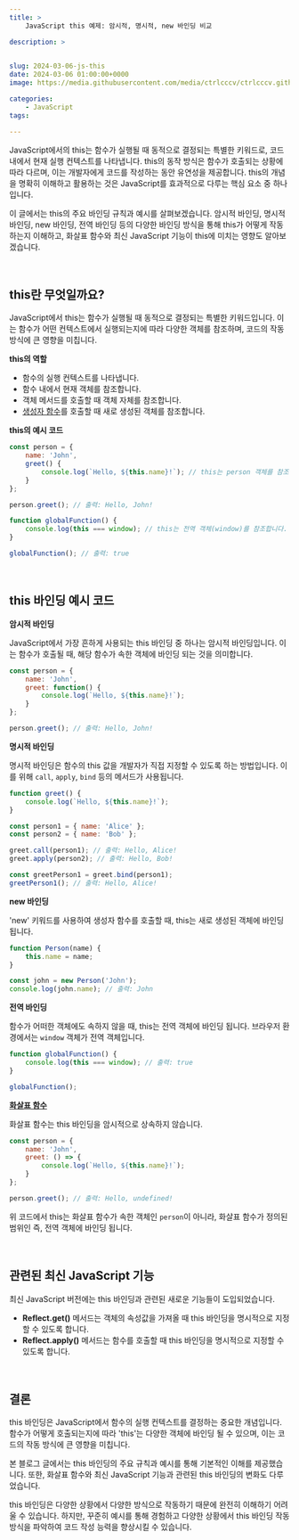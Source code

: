 ```yaml
---
title: >  
    JavaScript this 예제: 암시적, 명시적, new 바인딩 비교

description: >  
    

slug: 2024-03-06-js-this
date: 2024-03-06 01:00:00+0000
image: https://media.githubusercontent.com/media/ctrlcccv/ctrlcccv.github.io/master/assets/img/post/2024-03-06-js-this.webp

categories:
    - JavaScript
tags:

---
```

JavaScript에서의 this는 함수가 실행될 때 동적으로 결정되는 특별한 키워드로, 코드 내에서 현재 실행 컨텍스트를 나타냅니다. this의 동작 방식은 함수가 호출되는 상황에 따라 다르며, 이는 개발자에게 코드를 작성하는 동안 유연성을 제공합니다. this의 개념을 명확히 이해하고 활용하는 것은 JavaScript를 효과적으로 다루는 핵심 요소 중 하나입니다.  

이 글에서는 this의 주요 바인딩 규칙과 예시를 살펴보겠습니다. 암시적 바인딩, 명시적 바인딩, new 바인딩, 전역 바인딩 등의 다양한 바인딩 방식을 통해 this가 어떻게 작동하는지 이해하고, 화살표 함수와 최신 JavaScript 기능이 this에 미치는 영향도 알아보겠습니다.   

<br>

## this란 무엇일까요?

JavaScript에서 this는 함수가 실행될 때 동적으로 결정되는 특별한 키워드입니다. 이는 함수가 어떤 컨텍스트에서 실행되는지에 따라 다양한 객체를 참조하며, 코드의 작동 방식에 큰 영향을 미칩니다.


**this의 역할**

<div class="mt-1">

* 함수의 실행 컨텍스트를 나타냅니다.
* 함수 내에서 현재 객체를 참조합니다.
* 객체 메서드를 호출할 때 객체 자체를 참조합니다.
* <a href="/code/2024-03-07-constructor-function/" target="_blank" class="link">생성자 함수</a>를 호출할 때 새로 생성된 객체를 참조합니다.

</div>

**this의 예시 코드**

```javascript
const person = {
    name: 'John',
    greet() {
        console.log(`Hello, ${this.name}!`); // this는 person 객체를 참조합니다.
    }
};

person.greet(); // 출력: Hello, John!

function globalFunction() {
    console.log(this === window); // this는 전역 객체(window)를 참조합니다.
}

globalFunction(); // 출력: true
```

<br>

## this 바인딩 예시 코드

**암시적 바인딩**

JavaScript에서 가장 흔하게 사용되는 this 바인딩 중 하나는 암시적 바인딩입니다. 이는 함수가 호출될 때, 해당 함수가 속한 객체에 바인딩 되는 것을 의미합니다.

<script async src="https://pagead2.googlesyndication.com/pagead/js/adsbygoogle.js?client=ca-pub-8535540836842352" crossorigin="anonymous"></script>
<ins class="adsbygoogle"
     style="display:block; text-align:center;"
     data-ad-layout="in-article"
     data-ad-format="fluid"
     data-ad-client="ca-pub-8535540836842352"
     data-ad-slot="2974559225"></ins>
<script>
     (adsbygoogle = window.adsbygoogle || []).push({});
</script>

```javascript
const person = {
    name: 'John',
    greet: function() {
        console.log(`Hello, ${this.name}!`);
    }
};

person.greet(); // 출력: Hello, John!
```
**명시적 바인딩**

명시적 바인딩은 함수의 this 값을 개발자가 직접 지정할 수 있도록 하는 방법입니다. 이를 위해 `call`, `apply`, `bind` 등의 메서드가 사용됩니다.

```javascript
function greet() {
    console.log(`Hello, ${this.name}!`);
}

const person1 = { name: 'Alice' };
const person2 = { name: 'Bob' };

greet.call(person1); // 출력: Hello, Alice!
greet.apply(person2); // 출력: Hello, Bob!

const greetPerson1 = greet.bind(person1);
greetPerson1(); // 출력: Hello, Alice!
```
**new 바인딩**

'new' 키워드를 사용하여 생성자 함수를 호출할 때, this는 새로 생성된 객체에 바인딩 됩니다.

```javascript
function Person(name) {
    this.name = name;
}

const john = new Person('John');
console.log(john.name); // 출력: John
```
**전역 바인딩**

함수가 어떠한 객체에도 속하지 않을 때, this는 전역 객체에 바인딩 됩니다. 브라우저 환경에서는 `window` 객체가 전역 객체입니다.

```javascript
function globalFunction() {
    console.log(this === window); // 출력: true
}

globalFunction();
```
**<a href="/code/2024-03-06-arrow-function/" target="_blank" class="link">화살표 함수</a>**

화살표 함수는 this 바인딩을 암시적으로 상속하지 않습니다. 

```javascript
const person = {
    name: 'John',
    greet: () => {
        console.log(`Hello, ${this.name}!`);
    }
};

person.greet(); // 출력: Hello, undefined!
```

위 코드에서 this는 화살표 함수가 속한 객체인 `person`이 아니라, 화살표 함수가 정의된 범위인 즉, 전역 객체에 바인딩 됩니다.

<br>

## 관련된 최신 JavaScript 기능

최신 JavaScript 버전에는 this 바인딩과 관련된 새로운 기능들이 도입되었습니다.

* **Reflect.get()** 메서드는 객체의 속성값을 가져올 때 this 바인딩을 명시적으로 지정할 수 있도록 합니다.
* **Reflect.apply()** 메서드는 함수를 호출할 때 this 바인딩을 명시적으로 지정할 수 있도록 합니다.

<br>

## 결론
this 바인딩은 JavaScript에서 함수의 실행 컨텍스트를 결정하는 중요한 개념입니다. 함수가 어떻게 호출되는지에 따라 'this'는 다양한 객체에 바인딩 될 수 있으며, 이는 코드의 작동 방식에 큰 영향을 미칩니다.  

본 블로그 글에서는 this 바인딩의 주요 규칙과 예시를 통해 기본적인 이해를 제공했습니다. 또한, 화살표 함수와 최신 JavaScript 기능과 관련된 this 바인딩의 변화도 다루었습니다.  

this 바인딩은 다양한 상황에서 다양한 방식으로 작동하기 때문에 완전히 이해하기 어려울 수 있습니다. 하지만, 꾸준히 예시를 통해 경험하고 다양한 상황에서 this 바인딩 작동 방식을 파악하여 코드 작성 능력을 향상시킬 수 있습니다.
